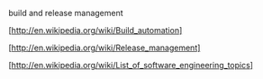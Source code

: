 
build and release management

 [http://en.wikipedia.org/wiki/Build_automation]

 [http://en.wikipedia.org/wiki/Release_management]

 [http://en.wikipedia.org/wiki/List_of_software_engineering_topics]
